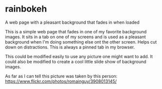 rainbokeh
=========

A web page with a pleasant background that fades in when loaded

This is a simple web page that fades in one of my favorite background
images. It sits in a tab on one of my screens and is  used as a pleasant
background when I'm doing something else ont the other screen. Helps cut
down on distractions. This is always a pinned tab in my browser.

This could be modified easily to use any picture one might want to add.
It could also be modified to create a cool little slide show of background
images.

As far as I can tell this picture was taken by this person:
https://www.flickr.com/photos/romainguy/3908013145/

